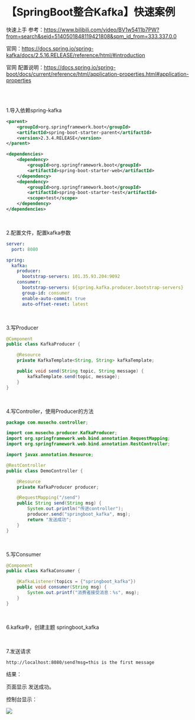 # 【SpringBoot整合Kafka】快速案例

快速上手 参考：https://www.bilibili.com/video/BV1w5411b7PW?from=search&seid=5140501848119421808&spm_id_from=333.337.0.0

官网：https://docs.spring.io/spring-kafka/docs/2.5.16.RELEASE/reference/html/#introduction

官网 配置说明：https://docs.spring.io/spring-boot/docs/current/reference/html/application-properties.html#application-properties

<br>

<br>

1.导入依赖spring-kafka

```xml
<parent>
	<groupId>org.springframework.boot</groupId>
	<artifactId>spring-boot-starter-parent</artifactId>
	<version>2.3.4.RELEASE</version>
</parent>

<dependencies>
	<dependency>
		<groupId>org.springframework.boot</groupId>
        <artifactId>spring-boot-starter-web</artifactId>
    </dependency>
	<dependency>
    	<groupId>org.springframework.boot</groupId>
        <artifactId>spring-boot-starter-test</artifactId>
        <scope>test</scope>
	</dependency>
</dependencies>
```

<br>

2.配置文件，配置kafka参数

```yaml
server:
  port: 8080

spring:
  kafka:
    producer:
      bootstrap-servers: 101.35.93.204:9092
    consumer:
      bootstrap-servers: ${spring.kafka.producer.bootstrap-servers}
      group-id: consumer
      enable-auto-commit: true
      auto-offset-reset: latest
```

<br>

3.写Producer

```java
@Component
public class KafkaProducer {

    @Resource
    private KafkaTemplate<String, String> kafkaTemplate;

    public void send(String topic, String message) {
        kafkaTemplate.send(topic, message);
    }
}
```

<br>

4.写Controller，使用Producer的方法

```java
package com.musecho.controller;

import com.musecho.producer.KafkaProducer;
import org.springframework.web.bind.annotation.RequestMapping;
import org.springframework.web.bind.annotation.RestController;

import javax.annotation.Resource;

@RestController
public class DemoController {

    @Resource
    private KafkaProducer producer;

    @RequestMapping("/send")
    public String send(String msg) {
        System.out.println("传进controller");
        producer.send("springboot_kafka", msg);
        return "发送成功";
    }
}
```

<br>

5.写Consumer

```java
@Component
public class KafkaConsumer {

    @KafkaListener(topics = {"springboot_kafka"})
    public void consumer(String msg) {
        System.out.printf("消费者接受消息：%s", msg);
    }
}
```

<br>

6.kafka中，创建主题 springboot_kafka

<br>

7.发送请求

`http://localhost:8080/send?msg=this is the first message`

结果：

页面显示 发送成功。

控制台显示：

![](https://img2020.cnblogs.com/blog/1491599/202111/1491599-20211123193046643-922634398.png)
